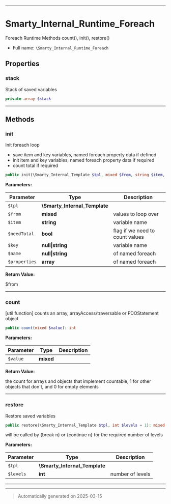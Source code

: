 ***

# Smarty_Internal_Runtime_Foreach

Foreach Runtime Methods count(), init(), restore()



* Full name: `\Smarty_Internal_Runtime_Foreach`



## Properties


### stack

Stack of saved variables

```php
private array $stack
```






***

## Methods


### init

Init foreach loop
 - save item and key variables, named foreach property data if defined
 - init item and key variables, named foreach property data if required
 - count total if required

```php
public init(\Smarty_Internal_Template $tpl, mixed $from, string $item, bool $needTotal = false, null|string $key = null, null|string $name = null, array $properties = array()): mixed
```








**Parameters:**

| Parameter | Type | Description |
|-----------|------|-------------|
| `$tpl` | **\Smarty_Internal_Template** |  |
| `$from` | **mixed** | values to loop over |
| `$item` | **string** | variable name |
| `$needTotal` | **bool** | flag if we need to count values |
| `$key` | **null&#124;string** | variable name |
| `$name` | **null&#124;string** | of named foreach |
| `$properties` | **array** | of named foreach |


**Return Value:**

$from




***

### count

[util function] counts an array, arrayAccess/traversable or PDOStatement object

```php
public count(mixed $value): int
```








**Parameters:**

| Parameter | Type | Description |
|-----------|------|-------------|
| `$value` | **mixed** |  |


**Return Value:**

the count for arrays and objects that implement countable, 1 for other objects that don't, and 0
for empty elements




***

### restore

Restore saved variables

```php
public restore(\Smarty_Internal_Template $tpl, int $levels = 1): mixed
```

will be called by {break n} or {continue n} for the required number of levels






**Parameters:**

| Parameter | Type | Description |
|-----------|------|-------------|
| `$tpl` | **\Smarty_Internal_Template** |  |
| `$levels` | **int** | number of levels |





***


***
> Automatically generated on 2025-03-15
